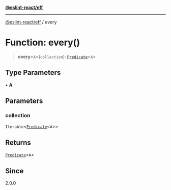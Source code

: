 [**@eslint-react/eff**](../README.md)

***

[@eslint-react/eff](../README.md) / every

# Function: every()

> **every**\<`A`\>(`collection`): [`Predicate`](../interfaces/Predicate.md)\<`A`\>

## Type Parameters

• **A**

## Parameters

### collection

`Iterable`\<[`Predicate`](../interfaces/Predicate.md)\<`A`\>\>

## Returns

[`Predicate`](../interfaces/Predicate.md)\<`A`\>

## Since

2.0.0
